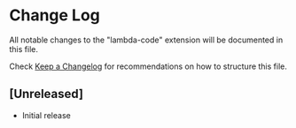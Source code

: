 # Change Log

All notable changes to the "lambda-code" extension will be documented in this file.

Check [Keep a Changelog](http://keepachangelog.com/) for recommendations on how to structure this file.

## [Unreleased]

- Initial release